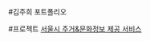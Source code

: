#김주희 포트폴리오

#프로젝트
[서울시 주거&문화정보 제공 서비스]([https://unity3d.com/kr](https://youtu.be/PpnqkfdnhoM?si=KNNVPTPapyYD868A)https://youtu.be/PpnqkfdnhoM?si=KNNVPTPapyYD868A)
